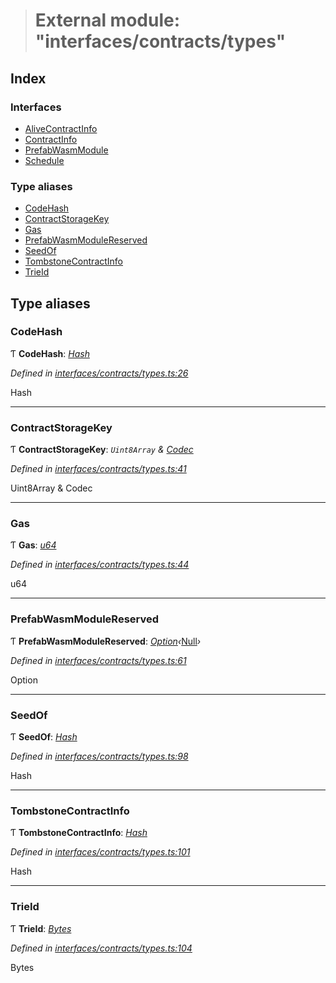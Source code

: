 > # External module: "interfaces/contracts/types"

## Index

### Interfaces

* [AliveContractInfo](../interfaces/_interfaces_contracts_types_.alivecontractinfo.md)
* [ContractInfo](../interfaces/_interfaces_contracts_types_.contractinfo.md)
* [PrefabWasmModule](../interfaces/_interfaces_contracts_types_.prefabwasmmodule.md)
* [Schedule](../interfaces/_interfaces_contracts_types_.schedule.md)

### Type aliases

* [CodeHash](_interfaces_contracts_types_.md#codehash)
* [ContractStorageKey](_interfaces_contracts_types_.md#contractstoragekey)
* [Gas](_interfaces_contracts_types_.md#gas)
* [PrefabWasmModuleReserved](_interfaces_contracts_types_.md#prefabwasmmodulereserved)
* [SeedOf](_interfaces_contracts_types_.md#seedof)
* [TombstoneContractInfo](_interfaces_contracts_types_.md#tombstonecontractinfo)
* [TrieId](_interfaces_contracts_types_.md#trieid)

## Type aliases

###  CodeHash

Ƭ **CodeHash**: *[Hash](_interfaces_runtime_types_.md#hash)*

*Defined in [interfaces/contracts/types.ts:26](https://github.com/polkadot-js/api/blob/895ed80/packages/types/src/interfaces/contracts/types.ts#L26)*

Hash

___

###  ContractStorageKey

Ƭ **ContractStorageKey**: *`Uint8Array` & [Codec](../interfaces/_types_.codec.md)*

*Defined in [interfaces/contracts/types.ts:41](https://github.com/polkadot-js/api/blob/895ed80/packages/types/src/interfaces/contracts/types.ts#L41)*

Uint8Array & Codec

___

###  Gas

Ƭ **Gas**: *[u64](../interfaces/_interfaceregistry_.interfaceregistry.md#u64)*

*Defined in [interfaces/contracts/types.ts:44](https://github.com/polkadot-js/api/blob/895ed80/packages/types/src/interfaces/contracts/types.ts#L44)*

u64

___

###  PrefabWasmModuleReserved

Ƭ **PrefabWasmModuleReserved**: *[Option](../classes/_codec_option_.option.md)‹*[Null](../classes/_primitive_null_.null.md)*›*

*Defined in [interfaces/contracts/types.ts:61](https://github.com/polkadot-js/api/blob/895ed80/packages/types/src/interfaces/contracts/types.ts#L61)*

Option<Null>

___

###  SeedOf

Ƭ **SeedOf**: *[Hash](_interfaces_runtime_types_.md#hash)*

*Defined in [interfaces/contracts/types.ts:98](https://github.com/polkadot-js/api/blob/895ed80/packages/types/src/interfaces/contracts/types.ts#L98)*

Hash

___

###  TombstoneContractInfo

Ƭ **TombstoneContractInfo**: *[Hash](_interfaces_runtime_types_.md#hash)*

*Defined in [interfaces/contracts/types.ts:101](https://github.com/polkadot-js/api/blob/895ed80/packages/types/src/interfaces/contracts/types.ts#L101)*

Hash

___

###  TrieId

Ƭ **TrieId**: *[Bytes](../classes/_primitive_bytes_.bytes.md)*

*Defined in [interfaces/contracts/types.ts:104](https://github.com/polkadot-js/api/blob/895ed80/packages/types/src/interfaces/contracts/types.ts#L104)*

Bytes
